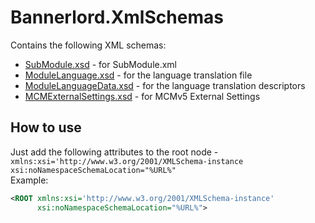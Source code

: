# Bannerlord.XmlSchemas
Contains the following XML schemas:
* [SubModule.xsd](https://raw.githubusercontent.com/BUTR/Bannerlord.XmlSchemas/master/SubModule.xsd) - for SubModule.xml
* [ModuleLanguage.xsd](https://raw.githubusercontent.com/BUTR/Bannerlord.XmlSchemas/master/ModuleLanguage.xsd) - for the language translation file
* [ModuleLanguageData.xsd](https://raw.githubusercontent.com/BUTR/Bannerlord.XmlSchemas/master/ModuleLanguageData.xsd) - for the language translation descriptors
* [MCMExternalSettings.xsd](https://raw.githubusercontent.com/BUTR/Bannerlord.XmlSchemas/master/MCMExternalSettings.xsd) - for MCMv5 External Settings

## How to use
Just add the following attributes to the root node - `xmlns:xsi='http://www.w3.org/2001/XMLSchema-instance xsi:noNamespaceSchemaLocation="%URL%"`  
Example:
```xml
<ROOT xmlns:xsi='http://www.w3.org/2001/XMLSchema-instance'
      xsi:noNamespaceSchemaLocation="%URL%">
```
